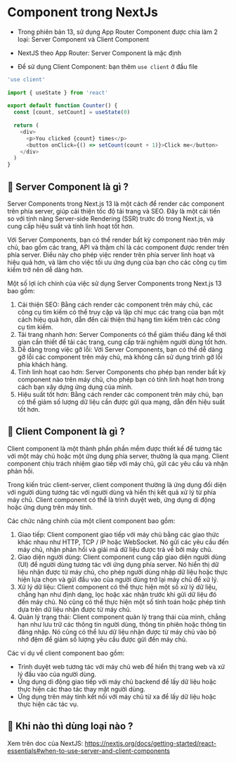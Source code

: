 # Component trong NextJs

- Trong phiên bản 13, sử dụng App Router Component được chia làm 2 loại: Server Component và Client Component

- NextJS theo App Router:  Server Component là mặc định
- Để sử dụng Client Component: bạn thêm `use client` ở đầu file

```js
'use client'
 
import { useState } from 'react'
 
export default function Counter() {
  const [count, setCount] = useState(0)
 
  return (
    <div>
      <p>You clicked {count} times</p>
      <button onClick={() => setCount(count + 1)}>Click me</button>
    </div>
  )
}
```

## 🎯 Server Component là gì ?

Server Components trong Next.js 13 là một cách để render các component trên phía server, giúp cải thiện tốc độ tải trang và SEO. Đây là một cải tiến so với tính năng Server-side Rendering (SSR) trước đó trong Next.js, và cung cấp hiệu suất và tính linh hoạt tốt hơn.

Với Server Components, bạn có thể render bất kỳ component nào trên máy chủ, bao gồm các trang, API và thậm chí là các component được render trên phía server. Điều này cho phép việc render trên phía server linh hoạt và hiệu quả hơn, và làm cho việc tối ưu ứng dụng của bạn cho các công cụ tìm kiếm trở nên dễ dàng hơn.

Một số lợi ích chính của việc sử dụng Server Components trong Next.js 13 bao gồm:

1. Cải thiện SEO: Bằng cách render các component trên máy chủ, các công cụ tìm kiếm có thể truy cập và lập chỉ mục các trang của bạn một cách hiệu quả hơn, dẫn đến cải thiện thứ hạng tìm kiếm trên các công cụ tìm kiếm.
2. Tải trang nhanh hơn: Server Components có thể giảm thiểu đáng kể thời gian cần thiết để tải các trang, cung cấp trải nghiệm người dùng tốt hơn.
3. Dễ dàng trong việc gỡ lỗi: Với Server Components, bạn có thể dễ dàng gỡ lỗi các component trên máy chủ, mà không cần sử dụng trình gỡ lỗi phía khách hàng.
4. Tính linh hoạt cao hơn: Server Components cho phép bạn render bất kỳ component nào trên máy chủ, cho phép bạn có tính linh hoạt hơn trong cách bạn xây dựng ứng dụng của mình.
5. Hiệu suất tốt hơn: Bằng cách render các component trên máy chủ, bạn có thể giảm số lượng dữ liệu cần được gửi qua mạng, dẫn đến hiệu suất tốt hơn.


## 🎯 Client Component là gì ?

Client component là một thành phần phần mềm được thiết kế để tương tác với một máy chủ hoặc một ứng dụng phía server, thường là qua mạng. Client component chịu trách nhiệm giao tiếp với máy chủ, gửi các yêu cầu và nhận phản hồi.

Trong kiến trúc client-server, client component thường là ứng dụng đối diện với người dùng tương tác với người dùng và hiển thị kết quả xử lý từ phía máy chủ. Client component có thể là trình duyệt web, ứng dụng di động hoặc ứng dụng trên máy tính.

Các chức năng chính của một client component bao gồm:

1. Giao tiếp: Client component giao tiếp với máy chủ bằng các giao thức khác nhau như HTTP, TCP / IP hoặc WebSocket. Nó gửi các yêu cầu đến máy chủ, nhận phản hồi và giải mã dữ liệu được trả về bởi máy chủ.
2. Giao diện người dùng: Client component cung cấp giao diện người dùng (UI) để người dùng tương tác với ứng dụng phía server. Nó hiển thị dữ liệu nhận được từ máy chủ, cho phép người dùng nhập dữ liệu hoặc thực hiện lựa chọn và gửi đầu vào của người dùng trở lại máy chủ để xử lý.
3. Xử lý dữ liệu: Client component có thể thực hiện một số xử lý dữ liệu, chẳng hạn như định dạng, lọc hoặc xác nhận trước khi gửi dữ liệu đó đến máy chủ. Nó cũng có thể thực hiện một số tính toán hoặc phép tính dựa trên dữ liệu nhận được từ máy chủ.
4. Quản lý trạng thái: Client component quản lý trạng thái của mình, chẳng hạn như lưu trữ các thông tin người dùng, thông tin phiên hoặc thông tin đăng nhập. Nó cũng có thể lưu dữ liệu nhận được từ máy chủ vào bộ nhớ đệm để giảm số lượng yêu cầu được gửi đến máy chủ.

Các ví dụ về client component bao gồm:

* Trình duyệt web tương tác với máy chủ web để hiển thị trang web và xử lý đầu vào của người dùng.
* Ứng dụng di động giao tiếp với máy chủ backend để lấy dữ liệu hoặc thực hiện các thao tác thay mặt người dùng.
* Ứng dụng trên máy tính kết nối với máy chủ từ xa để lấy dữ liệu hoặc thực hiện các tác vụ.

## 🎯 Khi nào thì dùng loại nào ?

Xem trên doc của NextJS: <https://nextjs.org/docs/getting-started/react-essentials#when-to-use-server-and-client-components>